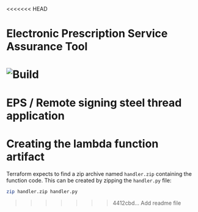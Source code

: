 <<<<<<< HEAD
# Electronic Prescription Service Assurance Tool

![Build](https://github.com/NHSDigital/prescribing-demo/workflows/Build/badge.svg?branch=master)
=======
# EPS / Remote signing steel thread application

# Creating the lambda function artifact
Terraform expects to find a zip archive named `handler.zip` containing the function code. This can be created by zipping the `handler.py` file:
```bash
zip handler.zip handler.py
```
>>>>>>> 4412cbd... Add readme file
